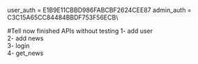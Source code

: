 user_auth = E1B9E11CBBD986FABCBF2624CEE87
admin_auth = C3C15A65CC84484BBDF753F56ECB\

#Tell now finished APIs without testing
  1- add user<br>
  2- add news<br>
  3- login <br>
  4- get_news <br>
  